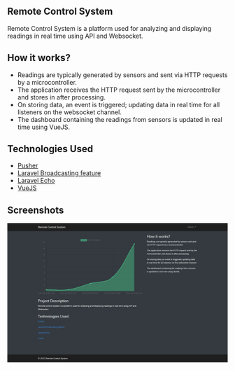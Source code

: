 ## Remote Control System

Remote Control System is a platform used for analyzing and displaying readings in real time using API and Websocket.

## How it works?
- Readings are typically generated by sensors and sent via HTTP requests by a microcontroller.
- The application receives the HTTP request sent by the microcontroller and stores in after processing.
- On storing data, an event is triggered; updating data in real time for all listeners on the websocket channel.
- The dashboard containing the readings from sensors is updated in real time using VueJS.

## Technologies Used
- [Pusher](https://pusher.com/) 
- [Laravel Broadcasting feature](https://laravel.com/docs/8.x/broadcasting)
- [Laravel Echo](https://laravel.com/docs/8.x/broadcasting#client-pusher-channels)
- [VueJS](https://vuejs.org/) 

## Screenshots
![Demo](demo.png)

